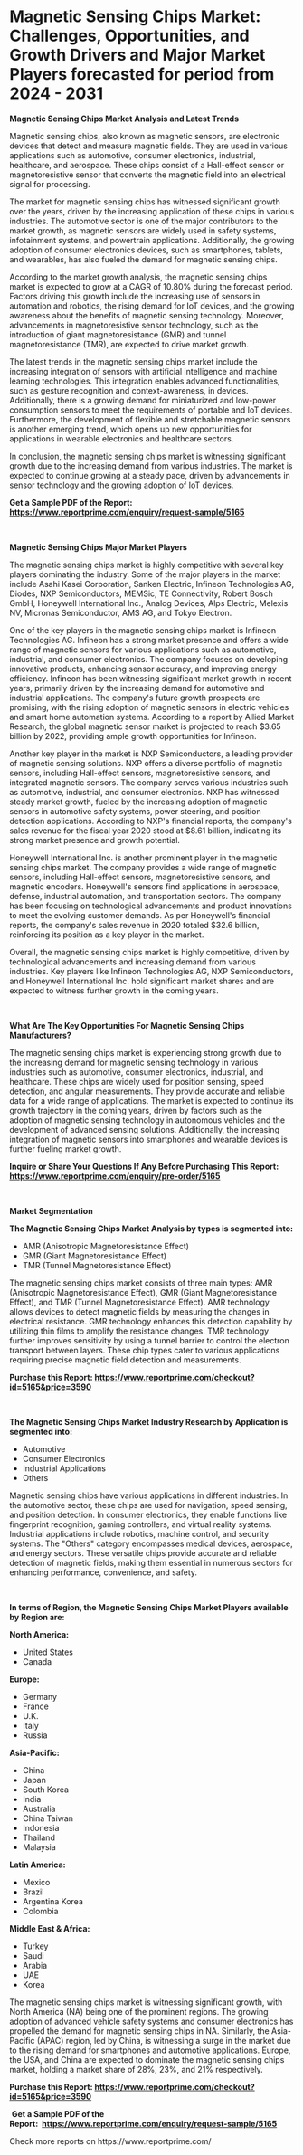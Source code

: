 <p><h1>Magnetic Sensing Chips Market: Challenges, Opportunities, and Growth Drivers and Major Market Players forecasted for period from 2024 - 2031</h1></p><p><strong>Magnetic Sensing Chips Market Analysis and Latest Trends</strong></p>
<p><p>Magnetic sensing chips, also known as magnetic sensors, are electronic devices that detect and measure magnetic fields. They are used in various applications such as automotive, consumer electronics, industrial, healthcare, and aerospace. These chips consist of a Hall-effect sensor or magnetoresistive sensor that converts the magnetic field into an electrical signal for processing.</p><p>The market for magnetic sensing chips has witnessed significant growth over the years, driven by the increasing application of these chips in various industries. The automotive sector is one of the major contributors to the market growth, as magnetic sensors are widely used in safety systems, infotainment systems, and powertrain applications. Additionally, the growing adoption of consumer electronics devices, such as smartphones, tablets, and wearables, has also fueled the demand for magnetic sensing chips.</p><p>According to the market growth analysis, the magnetic sensing chips market is expected to grow at a CAGR of 10.80% during the forecast period. Factors driving this growth include the increasing use of sensors in automation and robotics, the rising demand for IoT devices, and the growing awareness about the benefits of magnetic sensing technology. Moreover, advancements in magnetoresistive sensor technology, such as the introduction of giant magnetoresistance (GMR) and tunnel magnetoresistance (TMR), are expected to drive market growth.</p><p>The latest trends in the magnetic sensing chips market include the increasing integration of sensors with artificial intelligence and machine learning technologies. This integration enables advanced functionalities, such as gesture recognition and context-awareness, in devices. Additionally, there is a growing demand for miniaturized and low-power consumption sensors to meet the requirements of portable and IoT devices. Furthermore, the development of flexible and stretchable magnetic sensors is another emerging trend, which opens up new opportunities for applications in wearable electronics and healthcare sectors.</p><p>In conclusion, the magnetic sensing chips market is witnessing significant growth due to the increasing demand from various industries. The market is expected to continue growing at a steady pace, driven by advancements in sensor technology and the growing adoption of IoT devices.</p></p>
<p><strong>Get a Sample PDF of the Report:&nbsp; <a href="https://www.reportprime.com/enquiry/request-sample/5165">https://www.reportprime.com/enquiry/request-sample/5165</a></strong></p>
<p>&nbsp;</p>
<p><strong>Magnetic Sensing Chips Major Market Players</strong></p>
<p><p>The magnetic sensing chips market is highly competitive with several key players dominating the industry. Some of the major players in the market include Asahi Kasei Corporation, Sanken Electric, Infineon Technologies AG, Diodes, NXP Semiconductors, MEMSic, TE Connectivity, Robert Bosch GmbH, Honeywell International Inc., Analog Devices, Alps Electric, Melexis NV, Micronas Semiconductor, AMS AG, and Tokyo Electron.</p><p>One of the key players in the magnetic sensing chips market is Infineon Technologies AG. Infineon has a strong market presence and offers a wide range of magnetic sensors for various applications such as automotive, industrial, and consumer electronics. The company focuses on developing innovative products, enhancing sensor accuracy, and improving energy efficiency. Infineon has been witnessing significant market growth in recent years, primarily driven by the increasing demand for automotive and industrial applications. The company's future growth prospects are promising, with the rising adoption of magnetic sensors in electric vehicles and smart home automation systems. According to a report by Allied Market Research, the global magnetic sensor market is projected to reach $3.65 billion by 2022, providing ample growth opportunities for Infineon.</p><p>Another key player in the market is NXP Semiconductors, a leading provider of magnetic sensing solutions. NXP offers a diverse portfolio of magnetic sensors, including Hall-effect sensors, magnetoresistive sensors, and integrated magnetic sensors. The company serves various industries such as automotive, industrial, and consumer electronics. NXP has witnessed steady market growth, fueled by the increasing adoption of magnetic sensors in automotive safety systems, power steering, and position detection applications. According to NXP's financial reports, the company's sales revenue for the fiscal year 2020 stood at $8.61 billion, indicating its strong market presence and growth potential.</p><p>Honeywell International Inc. is another prominent player in the magnetic sensing chips market. The company provides a wide range of magnetic sensors, including Hall-effect sensors, magnetoresistive sensors, and magnetic encoders. Honeywell's sensors find applications in aerospace, defense, industrial automation, and transportation sectors. The company has been focusing on technological advancements and product innovations to meet the evolving customer demands. As per Honeywell's financial reports, the company's sales revenue in 2020 totaled $32.6 billion, reinforcing its position as a key player in the market.</p><p>Overall, the magnetic sensing chips market is highly competitive, driven by technological advancements and increasing demand from various industries. Key players like Infineon Technologies AG, NXP Semiconductors, and Honeywell International Inc. hold significant market shares and are expected to witness further growth in the coming years.</p></p>
<p>&nbsp;</p>
<p><strong>What Are The Key Opportunities For Magnetic Sensing Chips Manufacturers?</strong></p>
<p><p>The magnetic sensing chips market is experiencing strong growth due to the increasing demand for magnetic sensing technology in various industries such as automotive, consumer electronics, industrial, and healthcare. These chips are widely used for position sensing, speed detection, and angular measurements. They provide accurate and reliable data for a wide range of applications. The market is expected to continue its growth trajectory in the coming years, driven by factors such as the adoption of magnetic sensing technology in autonomous vehicles and the development of advanced sensing solutions. Additionally, the increasing integration of magnetic sensors into smartphones and wearable devices is further fueling market growth.</p></p>
<p><strong>Inquire or Share Your Questions If Any Before Purchasing This Report: <a href="https://www.reportprime.com/enquiry/pre-order/5165">https://www.reportprime.com/enquiry/pre-order/5165</a></strong></p>
<p>&nbsp;</p>
<p><strong>Market Segmentation</strong></p>
<p><strong>The Magnetic Sensing Chips Market Analysis by types is segmented into:</strong></p>
<p><ul><li>AMR (Anisotropic Magnetoresistance Effect)</li><li>GMR (Giant Magnetoresistance Effect)</li><li>TMR (Tunnel Magnetoresistance Effect)</li></ul></p>
<p><p>The magnetic sensing chips market consists of three main types: AMR (Anisotropic Magnetoresistance Effect), GMR (Giant Magnetoresistance Effect), and TMR (Tunnel Magnetoresistance Effect). AMR technology allows devices to detect magnetic fields by measuring the changes in electrical resistance. GMR technology enhances this detection capability by utilizing thin films to amplify the resistance changes. TMR technology further improves sensitivity by using a tunnel barrier to control the electron transport between layers. These chip types cater to various applications requiring precise magnetic field detection and measurements.</p></p>
<p><strong>Purchase this Report:&nbsp;<a href="https://www.reportprime.com/checkout?id=5165&price=3590">https://www.reportprime.com/checkout?id=5165&price=3590</a></strong></p>
<p>&nbsp;</p>
<p><strong>The Magnetic Sensing Chips Market Industry Research by Application is segmented into:</strong></p>
<p><ul><li>Automotive</li><li>Consumer Electronics</li><li>Industrial Applications</li><li>Others</li></ul></p>
<p><p>Magnetic sensing chips have various applications in different industries. In the automotive sector, these chips are used for navigation, speed sensing, and position detection. In consumer electronics, they enable functions like fingerprint recognition, gaming controllers, and virtual reality systems. Industrial applications include robotics, machine control, and security systems. The "Others" category encompasses medical devices, aerospace, and energy sectors. These versatile chips provide accurate and reliable detection of magnetic fields, making them essential in numerous sectors for enhancing performance, convenience, and safety.</p></p>
<p>&nbsp;</p>
<p><strong>In terms of Region, the Magnetic Sensing Chips Market Players available by Region are:</strong></p>
<p>
    <p> <strong> North America: </strong>
        <ul>
            <li>United States</li>
            <li>Canada</li>
        </ul>
        </p> 
    <p> <strong> Europe: </strong>
        <ul>
            <li>Germany</li>
            <li>France</li>
            <li>U.K.</li>
            <li>Italy</li>
            <li>Russia</li>
        </ul>
        </p> 
    <p> <strong> Asia-Pacific: </strong>
        <ul>
            <li>China</li>
            <li>Japan</li>
            <li>South Korea</li>
            <li>India</li>
            <li>Australia</li>
            <li>China Taiwan</li>
            <li>Indonesia</li>
            <li>Thailand</li>
            <li>Malaysia</li>
        </ul>
        </p> 
    <p> <strong> Latin America: </strong>
        <ul>
            <li>Mexico</li>
            <li>Brazil</li>
            <li>Argentina Korea</li>
            <li>Colombia</li>
        </ul>
        </p> 
    <p> <strong> Middle East & Africa: </strong>
        <ul>
            <li>Turkey</li>
            <li>Saudi</li>
            <li>Arabia</li>
            <li>UAE</li>
            <li>Korea</li>
        </ul>
    </p>
    </p>
<p><p>The magnetic sensing chips market is witnessing significant growth, with North America (NA) being one of the prominent regions. The growing adoption of advanced vehicle safety systems and consumer electronics has propelled the demand for magnetic sensing chips in NA. Similarly, the Asia-Pacific (APAC) region, led by China, is witnessing a surge in the market due to the rising demand for smartphones and automotive applications. Europe, the USA, and China are expected to dominate the magnetic sensing chips market, holding a market share of 28%, 23%, and 21% respectively.</p></p>
<p><strong>Purchase this Report: <a href="https://www.reportprime.com/checkout?id=5165&price=3590">https://www.reportprime.com/checkout?id=5165&price=3590</a></strong></p>
<p>&nbsp;<strong>Get a Sample PDF of the Report:&nbsp;&nbsp;<a href="https://www.reportprime.com/enquiry/request-sample/5165">https://www.reportprime.com/enquiry/request-sample/5165</a></strong></p>
<p><strong></strong></p>
<p>Check more reports on https://www.reportprime.com/</p>